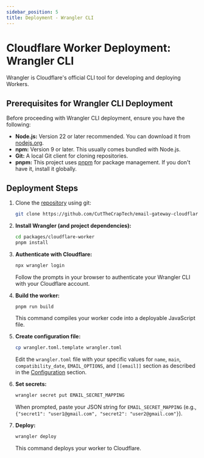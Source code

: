 ```yaml
---
sidebar_position: 5
title: Deployment - Wrangler CLI
---
```


# Cloudflare Worker Deployment: Wrangler CLI

Wrangler is Cloudflare's official CLI tool for developing and deploying Workers.

## Prerequisites for Wrangler CLI Deployment

Before proceeding with Wrangler CLI deployment, ensure you have the following:

- **Node.js:** Version 22 or later recommended. You can download it from [nodejs.org](https://nodejs.org/).
- **npm:** Version 9 or later. This usually comes bundled with Node.js.
- **Git:** A local Git client for cloning repositories.
- **pnpm:** This project uses [pnpm](https://pnpm.io/) for package management. If you don't have it, install it globally.

## Deployment Steps

1. Clone the [repository](https://github.com/CutTheCrapTech/email-gateway-cloudflare) using git:

   ```bash
   git clone https://github.com/CutTheCrapTech/email-gateway-cloudflare.git
   ```

2. **Install Wrangler (and project dependencies):**

   ```bash
   cd packages/cloudflare-worker
   pnpm install
   ```

3. **Authenticate with Cloudflare:**

   ```bash
   npx wrangler login
   ```

   Follow the prompts in your browser to authenticate your Wrangler CLI with your Cloudflare account.

4. **Build the worker:**

   ```bash
   pnpm run build
   ```

   This command compiles your worker code into a deployable JavaScript file.

5. **Create configuration file:**

   ```bash
   cp wrangler.toml.template wrangler.toml
   ```

   Edit the `wrangler.toml` file with your specific values for `name`, `main`, `compatibility_date`, `EMAIL_OPTIONS`, and `[[email]]` section as described in the [Configuration](configuration.md) section.

6. **Set secrets:**

   ```bash
   wrangler secret put EMAIL_SECRET_MAPPING
   ```

   When prompted, paste your JSON string for `EMAIL_SECRET_MAPPING` (e.g., `{"secret1": "user1@gmail.com", "secret2": "user2@gmail.com"}`).

7. **Deploy:**
   ```bash
   wrangler deploy
   ```
   This command deploys your worker to Cloudflare.

